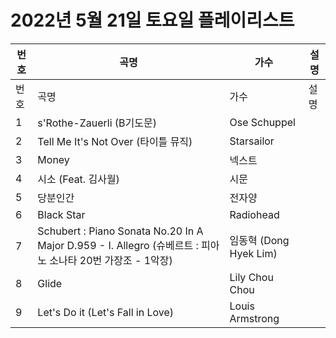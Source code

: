 # 2022년 5월 21일 토요일 플레이리스트

| 번호 | 곡명 | 가수 | 설명 |
|------|------|------|------|
| 번호 | 곡명 | 가수 | 설명 |
| 1 | s'Rothe-Zauerli (B기도문) | Ose Schuppel |  |
| 2 | Tell Me It's Not Over (타이틀 뮤직) | Starsailor |  |
| 3 | Money | 넥스트 |  |
| 4 | 시소 (Feat. 김사월) | 시문 |  |
| 5 | 당분인간 | 전자양 |  |
| 6 | Black Star | Radiohead |  |
| 7 | Schubert : Piano Sonata No.20 In A Major D.959 - I. Allegro (슈베르트 : 피아노 소나타 20번 가장조 - 1악장) | 임동혁 (Dong Hyek Lim) |  |
| 8 | Glide | Lily Chou Chou |  |
| 9 | Let's Do it (Let's Fall in Love) | Louis Armstrong |  |
